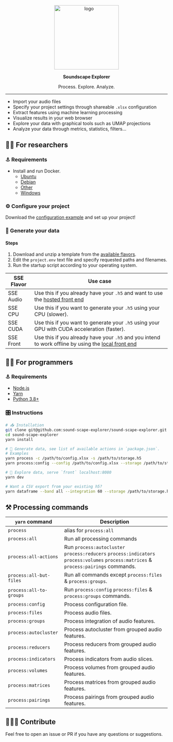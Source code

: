 <p align="center">
  <img alt="logo" width="200px" src="https://i.imgur.com/ZFnumtY.png">
</p>

<p align="center">
  <strong>Soundscape Explorer</strong>
</p>

<p align="center">
  Process. Explore. Analyze.
</p>

---

- Import your audio files
- Specify your project settings through shareable `.xlsx` configuration
- Extract features using machine learning processing
- Visualize results in your web browser
- Explore your data with graphical tools such as UMAP projections
- Analyze your data through metrics, statistics, filters...

## 👨‍🏫 For researchers

### ⚓ Requirements

- Install and run Docker.
  - [Ubuntu](https://docs.docker.com/engine/install/ubuntu/)
  - [Debian](https://docs.docker.com/engine/install/debian/)
  - [Other](https://docs.docker.com/engine/install/)
  - [Windows](https://www.docker.com/products/docker-desktop)

### ⚙️ Configure your project

Download
the [configuration example](https://github.com/sound-scape-explorer/sound-scape-explorer/raw/main/examples/common/config.xlsx)
and set up your project!

### 💽 Generate your data

#### Steps

1. Download and unzip a template from
   the [available flavors](https://github.com/sound-scape-explorer/sound-scape-explorer/releases/latest).
2. Edit the `project.env` text file and specify requested paths and filenames.
3. Run the startup script according to your operating system.

| SSE Flavor | Use case                                                                                                                                     |
|------------|----------------------------------------------------------------------------------------------------------------------------------------------|
| SSE Audio  | Use this if you already have your `.h5` and want to use the [hosted front end](https://sound-scape-explorer.github.io/sound-scape-explorer/) |
| SSE CPU    | Use this if you want to generate your `.h5` using your CPU (slower).                                                                         |
| SSE CUDA   | Use this if you want to generate your `.h5` using your GPU with CUDA acceleration (faster).                                                  |
| SSE Front  | Use this if you already have your `.h5` and you intend to work offline by using the [local front end](http://localhost:8080)                 |

## 👨‍💻 For programmers

### ⚓ Requirements

- [Node.js](https://nodejs.org/en/)
- [Yarn](https://yarnpkg.com/getting-started/install)
- [Python 3.8+](https://www.python.org/downloads/)

### 🎛️ Instructions

```bash
# 📥 Installation
git clone git@github.com:sound-scape-explorer/sound-scape-explorer.git
cd sound-scape-explorer
yarn install

# 💽 Generate data, see list of available actions in `package.json`.
# Examples
yarn process -c /path/to/config.xlsx -s /path/to/storage.h5
yarn process:config --config /path/to/config.xlsx --storage /path/to/storage.h5

# 🚀 Explore data, serve `front` localhost:8080
yarn dev

# Want a CSV export from your existing h5?
yarn dataframe --band all --integration 60 --storage /path/to/storage.h5 --csv /path/to/csv
```

## ⚒️ Processing commands

| `yarn` command          | Description                                                                                                                           |
|-------------------------|---------------------------------------------------------------------------------------------------------------------------------------|
| `process`               | alias for `process:all`                                                                                                               |
| `process:all`           | Run all processing commands                                                                                                           |
| `process:all-actions`   | Run `process:autocluster` `process:reducers` `process:indicators` `process:volumes` `process:matrices` & `process:pairings` commands. |
| `process:all-but-files` | Run all commands except `process:files` & `process:groups`.                                                                           |
| `process:all-to-groups` | Run `process:config` `process:files` & `process:groups` commands.                                                                     |
| `process:config`        | Process configuration file.                                                                                                           |
| `process:files`         | Process audio files.                                                                                                                  |
| `process:groups`        | Process integration of audio features.                                                                                                |
| `process:autocluster`   | Process autocluster from grouped audio features.                                                                                      |
| `process:reducers`      | Process reducers from grouped audio features.                                                                                         |
| `process:indicators`    | Process indicators from audio slices.                                                                                                 |
| `process:volumes`       | Process volumes from grouped audio features.                                                                                          |
| `process:matrices`      | Process matrices from grouped audio features.                                                                                         |
| `process:pairings`      | Process pairings from grouped audio features.                                                                                         |

## 🧑‍🤝‍🧑 Contribute

Feel free to open an issue or PR if you have any questions or suggestions.
